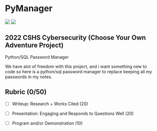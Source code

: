 # PyManager

![](https://img.shields.io/badge/MySQL-00000F?style=for-the-badge&logo=mysql&logoColor=white)
![](https://img.shields.io/badge/Python-14354C?style=for-the-badge&logo=python&logoColor=white)

## 2022 CSHS Cybersecurity (Choose Your Own Adventure Project)
Python/SQL Password Manager

We have alot of freedom with this project, and i want something new to code so here is a python/sql password manager to replace keeping all my passwords in my notes.

## Rubric (0/50)
  - [ ] Writeup: Research + Works Cited (20)
  - [ ] Presentation: Engaging and Responds to Questions Well (20)
  - [ ] Program and/or Demonstration (10)
  



